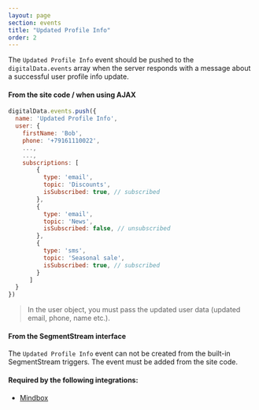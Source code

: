 ```yaml
---
layout: page
section: events
title: "Updated Profile Info"
order: 2
---
```

The `Updated Profile Info` event should be pushed to the `digitalData.events` array when the server responds with a message about a successful user profile info update.

#### From the site code / when using AJAX
```javascript
digitalData.events.push({
  name: 'Updated Profile Info',
  user: {
    firstName: 'Bob',
    phone: '+79161110022',
    ...,
    ...,
    subscriptions: [
        {
          type: 'email',
          topic: 'Discounts',
          isSubscribed: true, // subscribed
        },
        {
          type: 'email',
          topic: 'News',
          isSubscribed: false, // unsubscribed
        },
        {
          type: 'sms',
          topic: 'Seasonal sale',
          isSubscribed: true, // subscribed
        }
      ]
  }
})
```
> In the user object, you must pass the updated user data (updated email, phone, name etc.).

#### From the SegmentStream interface
The `Updated Profile Info` event can not be created from the built-in SegmentStream triggers. The event must be added from the site code.

#### Required by the following integrations:
* [Mindbox](/integrations/mindbox)
